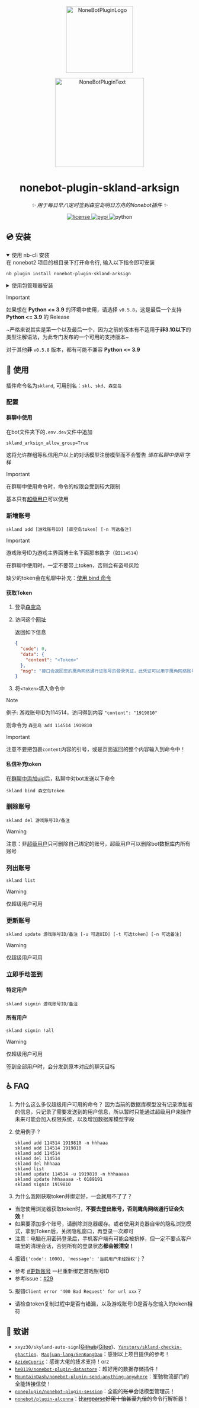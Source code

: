<div align="center">
  <a href="https://v2.nonebot.dev/store"><img src="https://github.com/A-kirami/nonebot-plugin-template/blob/resources/nbp_logo.png" width="180" height="180" alt="NoneBotPluginLogo"></a>
  <br>
  <p><img src="https://github.com/A-kirami/nonebot-plugin-template/blob/resources/NoneBotPlugin.svg" width="240" alt="NoneBotPluginText"></p>
</div>

<div align="center">

# nonebot-plugin-skland-arksign

<!-- prettier-ignore-start -->
<!-- markdownlint-disable-next-line MD036 -->
_✨ 用于每日早八定时签到森空岛明日方舟的Nonebot插件 ✨_
<!-- prettier-ignore-end -->

<a href="./LICENSE">
    <img src="https://img.shields.io/github/license/GuGuMur/nonebot-plugin-skland-arksign.svg" alt="license">
</a>
<a href="https://pypi.python.org/pypi/nonebot-plugin-skland-arksign">
    <img src="https://img.shields.io/pypi/v/nonebot-plugin-skland-arksign.svg" alt="pypi">
</a>
<img src="https://img.shields.io/badge/python-3.10+-blue.svg" alt="python">

</div>

## 💿 安装

<details open>
<summary>使用 nb-cli 安装</summary>
在 nonebot2 项目的根目录下打开命令行, 输入以下指令即可安装

```shell
nb plugin install nonebot-plugin-skland-arksign
```

</details>

<details>
<summary>使用包管理器安装</summary>
在 nonebot2 项目的插件目录下, 打开命令行, 根据你使用的包管理器, 输入相应的安装命令

<details>
<summary>pip</summary>

```shell
pip install nonebot-plugin-skland-arksign
```

</details>
<details>
<summary>pdm</summary>

```shell
pdm add nonebot-plugin-skland-arksign
```

</details>
<details>
<summary>poetry</summary>

```shell
poetry add nonebot-plugin-skland-arksign
```

</details>
<details>
<summary>conda</summary>

```shell
conda install nonebot-plugin-skland-arksign
```

</details>

打开 nonebot2 项目根目录下的 `pyproject.toml` 文件, 在 `[tool.nonebot]` 部分追加写入

```toml
plugins = ["nonebot_plugin_skland_arksign"]
```

</details>

> [!IMPORTANT]
> 如果想在 **Python <= 3.9** 的环境中使用，请选择 `v0.5.8`，这是最后一个支持 **Python <= 3.9** 的 Release
>
> ~严格来说其实是第一个以及最后一个，因为之前的版本有不适用于**非3.10以下**的类型注解语法，为此专门发布的一个可用的支持版本~
>
> 对于其他**非** `v0.5.8` 版本，都有可能不兼容 **Python <= 3.9**

## 🎉 使用

插件命令名为`skland`, 可用别名：`skl`、`skd`、`森空岛`

### 配置

#### 群聊中使用

在bot文件夹下的`.env.dev`文件中追加

```dotnet
skland_arksign_allow_group=True
```

这将允许群组等私信用户以上的对话模型注册模型而不会警告 _请在私聊中使用_ 字样

> [!IMPORTANT]
> 在群聊中使用命令时，命令的权限会受到较大限制
>
> 基本只有[超级用户](https://nonebot.dev/docs/appendices/config#superusers)可以使用

### 新增账号

```shell
skland add [游戏账号ID] [森空岛token] [-n 可选备注]
```

> [!IMPORTANT]
> 游戏账号ID为游戏主界面博士名下面那串数字（如`114514`）
>
> 在群聊中使用时，一定不要带上token，否则会有盗号风险
>
> 缺少的token会在私聊中补充：[使用 bind 命令](#私信补充token)

#### 获取Token

1. 登录[森空岛](https://www.skland.com/)

2. 访问这个[网址](https://web-api.skland.com/account/info/hg)

   返回如下信息

   ```json
   {
     "code": 0,
     "data": {
       "content": "<Token>"
     },
     "msg": "接口会返回您的鹰角网络通行证账号的登录凭证，此凭证可以用于鹰角网络账号系统校验您登录的有效性。泄露登录凭证属于极度危险操作，为了您的账号安全，请勿将此凭证以任何形式告知他人！"
   }
   ```

3. 将`<Token>`填入命令中

> [!NOTE]
> 例子: 游戏账号ID为114514，访问得到内容 `"content": "1919810"`
>
> 则命令为 `森空岛 add 114514 1919810`

> [!IMPORTANT]
> 注意不要把包裹`content`内容的引号，或是页面返回的整个内容输入到命令中！

#### 私信补充token

在[群聊中添加uid](#新增账号)后，私聊中对bot发送以下命令

```shell
skland bind 森空岛token
```

### 删除账号

```shell
skland del 游戏账号ID/备注
```

> [!WARNING]
> 注意：非[超级用户](https://nonebot.dev/docs/appendices/config#superusers)只可删除自己绑定的账号，超级用户可以删除bot数据库内所有账号

### 列出账号

```shell
skland list
```

> [!WARNING]
> 仅超级用户可用

### 更新账号

```shell
skland update 游戏账号ID/备注 [-u 可选UID] [-t 可选token] [-n 可选备注]
```

> [!WARNING]
> 仅超级用户可用

### 立即手动签到

#### 特定用户

```shell
skland signin 游戏账号ID/备注
```

#### 所有用户

```shell
skland signin !all
```

> [!WARNING]
> 仅超级用户可用
>
> 签到全部用户时，会分发到原本对应的聊天目标

## ♿️ FAQ

1. 为什么这么多仅超级用户可用的命令？
   因为当前的数据库模型没有记录添加者的信息，只记录了需要发送到的用户信息，所以暂时只能通过超级用户来操作
   未来可能会加入权限系统，以及增加数据库模型字段

2. 使用例子？

   ```shell
   skland add 114514 1919810 -n hhhaaa
   skland add 114514 1919810
   skland add 114514
   skland del 114514
   skland del hhhaaa
   skland list
   skland update 114514 -u 1919810 -n hhhaaaaa
   skland update hhhaaaaa -t 0189191
   skland signin 1919810
   ```

3. 为什么我刚获取token并绑定好，一会就用不了了？

- 当您使用浏览器获取token时，**不要去登出账号，否则鹰角网络通行证会失效！**
- 如果要添加多个账号，请删除浏览器缓存。或者使用浏览器自带的隐私浏览模式，拿到Token后，关闭隐私窗口，再登录一次即可
- 注意：电脑在用密码登录后，手机客户端有可能会被挤掉，但一定不要点客户端里的清理会话，否则所有的登录状态**都会被清空！**

4. 报错`{'code': 10001, 'message': '当前用户未经授权'}`？

- 参考 [#更新账号](#更新账号) 一栏重新绑定游戏账号ID
- 参考issue：[#29](https://github.com/GuGuMur/nonebot-plugin-skland-arksign/issues/29)

5. 报错`Client error '400 Bad Request' for url xxx`？

- 请检查token复制过程中是否有错漏，以及游戏账号ID是否与您输入的token相符

## 🤗 致谢

- `xxyz30/skyland-auto-sign`([<del>Github</del>](https://github.com/xxyz30/skyland-auto-sign)/[Gitee](https://gitee.com/FancyCabbage/skyland-auto-sign))、[`Yanstory/skland-checkin-ghaction`](https://github.com/Yanstory/skland-checkin-ghaction)、[`Maojuan-lang/SenKongDao`](https://github.com/Maojuan-lang/SenKongDao)：感谢以上项目提供的参考！
- [`AzideCupric`](https://github.com/AzideCupric)：感谢大佬的技术支持！orz
- [`he0119/nonebot-plugin-datastore`](https://github.com/he0119/nonebot-plugin-datastore)：超好用的数据存储插件！
- [`MountainDash/nonebot-plugin-send-anything-anywhere`](https://github.com/MountainDash/nonebot-plugin-send-anything-anywhere)：峯驰物流部门的全能转接信使！
- [`noneplugin/nonebot-plugin-session`](https://github.com/noneplugin/nonebot-plugin-session)：全能的<del>账单</del>会话模型管理员！
- [`nonebot/plugin-alconna`](https://github.com/nonebot/plugin-alconna)：<del>比[argparse](https://docs.python.org/3/library/argparse.html)好用十倍甚至九倍的</del>命令行解析器！
